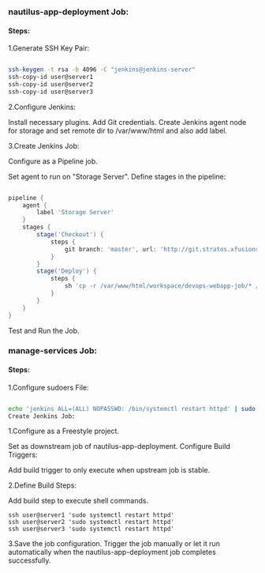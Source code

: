 ### nautilus-app-deployment Job:

#### Steps:

1.Generate SSH Key Pair:

```bash

ssh-keygen -t rsa -b 4096 -C "jenkins@jenkins-server"
ssh-copy-id user@server1
ssh-copy-id user@server2
ssh-copy-id user@server3
```

2.Configure Jenkins:

Install necessary plugins.
Add Git credentials.
Create Jenkins agent node for storage and set remote dir to /var/www/html and also add label.

3.Create Jenkins Job:

Configure as a Pipeline job.

Set agent to run on "Storage Server".
Define stages in the pipeline:

```groovy

pipeline {
    agent {
        label 'Storage Server'
    }
    stages {
        stage('Checkout') {
            steps {
                git branch: 'master', url: 'http://git.stratos.xfusioncorp.com/sarah/web.git'
            }
        }
        stage('Deploy') {
            steps {
                sh 'cp -r /var/www/html/workspace/devops-webapp-job/* /var/www/html/'
            }
        }
    }
}
```
Test and Run the Job.

### manage-services Job:

#### Steps:

1.Configure sudoers File:

```bash

echo 'jenkins ALL=(ALL) NOPASSWD: /bin/systemctl restart httpd' | sudo tee -a /etc/sudoers
Create Jenkins Job:
```
1.Configure as a Freestyle project.

Set as downstream job of nautilus-app-deployment.
Configure Build Triggers:

Add build trigger to only execute when upstream job is stable.

2.Define Build Steps:

Add build step to execute shell commands.
```
ssh user@server1 'sudo systemctl restart httpd'
ssh user@server2 'sudo systemctl restart httpd'
ssh user@server3 'sudo systemctl restart httpd'
```
3.Save the job configuration.
Trigger the job manually or let it run automatically when the nautilus-app-deployment job completes successfully.